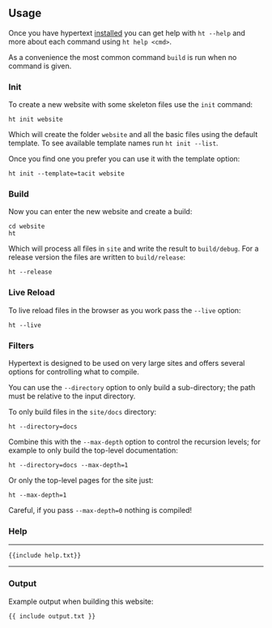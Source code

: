 ## Usage

Once you have hypertext [installed](/install/) you can get help with `ht --help` and more about each command using `ht help <cmd>`.

As a convenience the most common command `build` is run when no command is given.

### Init

To create a new website with some skeleton files use the `init` command:

```
ht init website
```

Which will create the folder `website` and all the basic files using the default template. To see available template names run `ht init --list`.

Once you find one you prefer you can use it with the template option:

```
ht init --template=tacit website
```

### Build

Now you can enter the new website and create a build:

```
cd website
ht
```

Which will process all files in `site` and write the result to `build/debug`. For a release version the files are written to `build/release`:

```
ht --release
```

### Live Reload

To live reload files in the browser as you work pass the `--live` option:

```
ht --live
```

### Filters

Hypertext is designed to be used on very large sites and offers several options for controlling what to compile.

You can use the `--directory` option to only build a sub-directory; the path must be relative to the input directory.

To only build files in the `site/docs` directory:

```
ht --directory=docs
```

Combine this with the `--max-depth` option to control the recursion levels; for example to only build the top-level documentation:

```
ht --directory=docs --max-depth=1
```

Or only the top-level pages for the site just:

```
ht --max-depth=1
```

Careful, if you pass `--max-depth=0` nothing is compiled!

### Help

---

```
{{include help.txt}}
```

---

### Output

Example output when building this website:

```
{{ include output.txt }}
```

